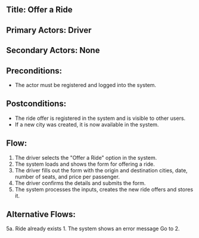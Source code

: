 ## Title: Offer a Ride

## Primary Actors: Driver
## Secondary Actors: None

## Preconditions:
- The actor must be registered and logged into the system.

## Postconditions:
- The ride offer is registered in the system and is visible to other users.
- If a new city was created, it is now available in the system.

## Flow:
1. The driver selects the "Offer a Ride" option in the system.
2. The system loads and shows the form for offering a ride.
3. The driver fills out the form with the origin and destination cities, date, number of seats, and price per passenger.
4. The driver confirms the details and submits the form.
5. The system processes the inputs, creates the new ride offers and stores it.

## Alternative Flows:
5a. Ride already exists
    1. The system shows an error message
    Go to 2.